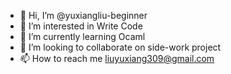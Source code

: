 - 👋 Hi, I’m @yuxiangliu-beginner
- 👀 I’m interested in Write Code
- 🌱 I’m currently learning Ocaml
- 💞️ I’m looking to collaborate on side-work project
- 📫 How to reach me liuyuxiang309@gmail.com

<!---
yuxiangliu-beginner/yuxiangliu-beginner is a ✨ special ✨ repository because its `README.md` (this file) appears on your GitHub profile.
You can click the Preview link to take a look at your changes.
--->
